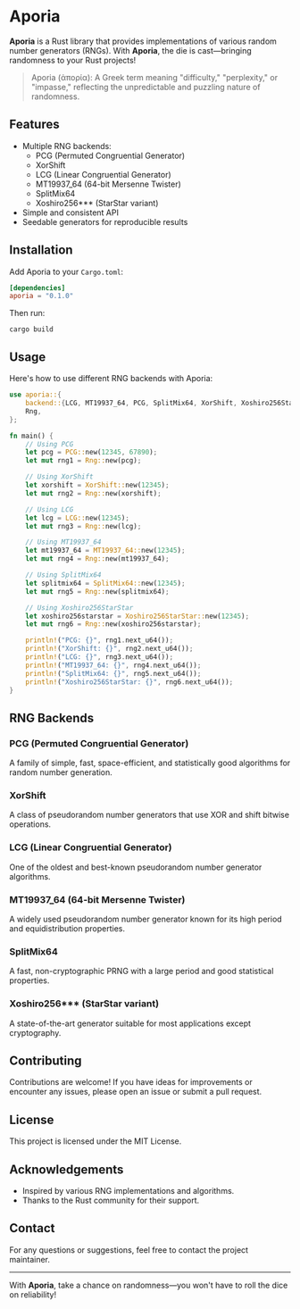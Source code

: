 # Aporia

**Aporia** is a Rust library that provides implementations of various random number generators (RNGs). With **Aporia**, the die is cast—bringing randomness to your Rust projects!

> Aporia (ἀπορία): A Greek term meaning "difficulty," "perplexity," or "impasse," reflecting the unpredictable and puzzling nature of randomness.

## Features

- Multiple RNG backends:
  - PCG (Permuted Congruential Generator)
  - XorShift
  - LCG (Linear Congruential Generator)
  - MT19937_64 (64-bit Mersenne Twister)
  - SplitMix64
  - Xoshiro256\*\*\* (StarStar variant)
- Simple and consistent API
- Seedable generators for reproducible results

## Installation

Add Aporia to your `Cargo.toml`:

```toml
[dependencies]
aporia = "0.1.0"
```

Then run:

```shell
cargo build
```

## Usage

Here's how to use different RNG backends with Aporia:

```rust
use aporia::{
    backend::{LCG, MT19937_64, PCG, SplitMix64, XorShift, Xoshiro256StarStar},
    Rng,
};

fn main() {
    // Using PCG
    let pcg = PCG::new(12345, 67890);
    let mut rng1 = Rng::new(pcg);

    // Using XorShift
    let xorshift = XorShift::new(12345);
    let mut rng2 = Rng::new(xorshift);

    // Using LCG
    let lcg = LCG::new(12345);
    let mut rng3 = Rng::new(lcg);

    // Using MT19937_64
    let mt19937_64 = MT19937_64::new(12345);
    let mut rng4 = Rng::new(mt19937_64);

    // Using SplitMix64
    let splitmix64 = SplitMix64::new(12345);
    let mut rng5 = Rng::new(splitmix64);

    // Using Xoshiro256StarStar
    let xoshiro256starstar = Xoshiro256StarStar::new(12345);
    let mut rng6 = Rng::new(xoshiro256starstar);

    println!("PCG: {}", rng1.next_u64());
    println!("XorShift: {}", rng2.next_u64());
    println!("LCG: {}", rng3.next_u64());
    println!("MT19937_64: {}", rng4.next_u64());
    println!("SplitMix64: {}", rng5.next_u64());
    println!("Xoshiro256StarStar: {}", rng6.next_u64());
}
```

## RNG Backends

### PCG (Permuted Congruential Generator)

A family of simple, fast, space-efficient, and statistically good algorithms for random number generation.

### XorShift

A class of pseudorandom number generators that use XOR and shift bitwise operations.

### LCG (Linear Congruential Generator)

One of the oldest and best-known pseudorandom number generator algorithms.

### MT19937_64 (64-bit Mersenne Twister)

A widely used pseudorandom number generator known for its high period and equidistribution properties.

### SplitMix64

A fast, non-cryptographic PRNG with a large period and good statistical properties.

### Xoshiro256\*\*\* (StarStar variant)

A state-of-the-art generator suitable for most applications except cryptography.

## Contributing

Contributions are welcome! If you have ideas for improvements or encounter any issues, please open an issue or submit a pull request.

## License

This project is licensed under the MIT License.

## Acknowledgements

- Inspired by various RNG implementations and algorithms.
- Thanks to the Rust community for their support.

## Contact

For any questions or suggestions, feel free to contact the project maintainer.

---

With **Aporia**, take a chance on randomness—you won't have to roll the dice on reliability!
